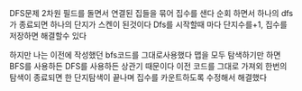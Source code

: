 DFS문제
2차원 필드를 돌면서 연결된 집들을 묶어 집수를 샌다
순회 하면서 하나의 dfs가 종료되면 하나의 단지가 스켄이 된것이다
Dfs를 시작할때 마다 단지수를+1, 집수를 저장하면 해결할수 있다

하지만 나는 이전에 작성했던 bfs코드를 그대로사용했다
맵을 모두 탐색하기만 하면 BFS를 사용하든 DFS를 사용하든 상관기 때문이다
이전 코드를 그대로 가져외 한번의 탐색이 종료되면 한 단지탐색이 끝나며 집수를 카운트하도록 수정해서
해결했다